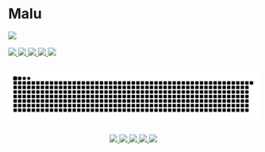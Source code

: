 #  Malu

<!-- Typing SVG -->
<p align="">
  <img src="https://readme-typing-svg.demolab.com?font=Fira+Code&weight=600&size=16&pause=1000&color=2581EC&width=435&lines=So+Long%2C+and+Thanks+for+All+the+Fish">
</p>


<p align="">
  <a href="https://www.linkedin.com/in/maria-luiza-lima-05911b298/">
    <img src="https://web.badges.world/badges/websites/sticker_linkedin.gif">
  </a>
  <a href="https://fantasmasexistemaqui.blogspot.com/">
    <img src="https://web.badges.world/badges/directories/globe_blogs.gif">
  </a>
  <a href="https://xp.quenq.com/">
    <img src="https://web.badges.world/badges/operated/xp.gif">
  </a>
  <a href="#">
    <img src="https://web.badges.world/badges/other/ilovemycat.gif">
  </a>
  <a href="https://www.instagram.com/the_littlebraiin/">
    <img src="https://web.badges.world/badges/humor/clickherebtn.gif">
  </a>
</p>

##

<p align="center">
  <picture>
    <source media="(prefers-color-scheme: dark)" srcset="https://raw.githubusercontent.com/MaluWhoo/MaluWhoo/output/github-contribution-grid-snake-dark.svg">
    <source media="(prefers-color-scheme: light)" srcset="https://raw.githubusercontent.com/MaluWhoo/MaluWhoo/output/github-contribution-grid-snake.svg">
    <img alt="github contribution grid snake animation" src="https://raw.githubusercontent.com/MaluWhoo/MaluWhoo/output/github-contribution-grid-snake.svg">
  </picture>
</p> <!-- _generated with [Platane/snk](https://github.com/Platane/snk)_ -->

<p align="center">
  <a href="https://anlucas.neocities.org/wwwbutton.gif">
    <img src="https://anlucas.neocities.org/wwwbutton.gif">
  </a>
  <a href="https://spiritcellar.neocities.org/images/badges/anipan.gif">
    <img src="https://spiritcellar.neocities.org/images/badges/anipan.gif">
  </a>
  <a href="https://spiritcellar.neocities.org/images/badges/learn_html.gif">
    <img src="https://spiritcellar.neocities.org/images/badges/learn_html.gif">
  </a>
  <a href="https://spiritcellar.neocities.org/images/badges/StardewValley.gif">
    <img src="https://spiritcellar.neocities.org/images/badges/StardewValley.gif">
  </a>
  <a href="https://jack-dawlia.neocities.org/image/pink-lace-programmer.gif">
    <img src="https://jack-dawlia.neocities.org/image/pink-lace-programmer.gif">
  </a>
</p>

